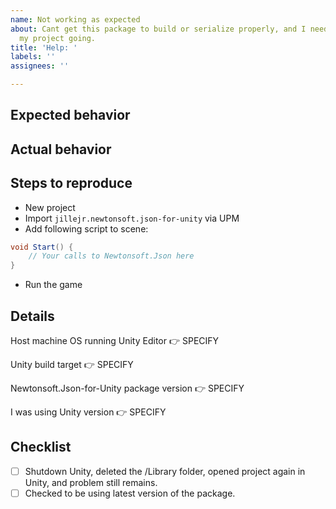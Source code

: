 ```yaml
---
name: Not working as expected
about: Cant get this package to build or serialize properly, and I need help to get
  my project going.
title: 'Help: '
labels: ''
assignees: ''

---
```


<!--

⚠ Please note that this project is released with a Contributor Code of Conduct.
By participating in this project you agree to abide by its terms.
Read more: https://github.com/jilleJr/Newtonsoft.Json-for-Unity/blob/master/CODE_OF_CONDUCT.md

-->

## Expected behavior

<!-- Ex: To read this json on iOS: /followed by code block/ -->

## Actual behavior

<!-- Crash at runtime? Did it work in the Editor? Fails to compile? -->

## Steps to reproduce

- New project
- Import `jillejr.newtonsoft.json-for-unity` via UPM
- Add following script to scene:

```csharp
void Start() {
    // Your calls to Newtonsoft.Json here
}
```

- Run the game

## Details

<!-- Windows/Mac/Linux? What dialect and version? -->
Host machine OS running Unity Editor 👉 SPECIFY

<!-- Windows/Mac/Linux/Android/iOS/WebGL/etc. -->
Unity build target 👉 SPECIFY

<!-- Found in manifest.json & Package Manager window. Ex: 12.0.101 -->
Newtonsoft.Json-for-Unity package version 👉 SPECIFY

<!-- Ex: 2019.1.11f1. -->
I was using Unity version 👉 SPECIFY

## Checklist

<!--
Replace the space between the brackets with "x" to mark it as acknowledged. Like so:
- [x] Completed task
-->

- [ ] Shutdown Unity, deleted the /Library folder, opened project again in Unity, and problem still remains.
- [ ] Checked to be using latest version of the package.
